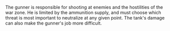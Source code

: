The gunner is responsible for shooting at enemies and the hostilities of the war zone. He is limited by the ammunition supply, and must choose which threat is most important to neutralize at any given point. The tank's damage can also make the gunner's job more difficult.